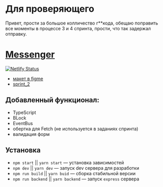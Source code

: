 # Для проверяющего
Привет, прости за большое колличество г**кода, обещаю поправить все моменты в процессе 3 и 4 спринта, прости, что так задержал отправку.

# [Messenger](https://distracted-bell-22dc51.netlify.app)

[![Netlify Status](https://api.netlify.com/api/v1/badges/46e58094-f587-4fdf-a298-6fa244eab314/deploy-status)](https://app.netlify.com/sites/distracted-bell-22dc51/deploys)

- [макет в figme](https://www.figma.com/file/lToVz5nCcFLJKMIpqYsvEg/Messanger?node-id=0%3A1)
- [sprint_2](https://github.com/TabulaWeb/middle.messenger.praktikum.yandex/pull/13)

## Добавленный функционал:
* TypeScript
* BLock
* EventBus
* обертка для Fetch (не используется в заданиях спринта)
* валидация форм

## Установка
- `npm start` || `yarn start` — установка зависимостей
- `npm dev` || `yarn dev` — запуск dev сервера для разработки
- `npm run build` || `yarn buid` — сборка стабильной версии
- `npm run backend` || `yarn backend` — запуск `express` сервера
